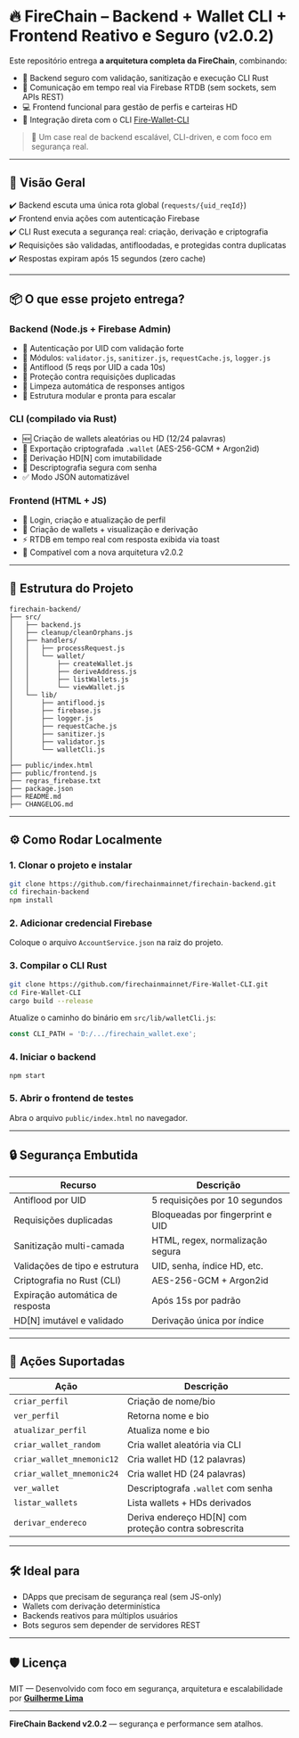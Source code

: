 # 🔥 FireChain – Backend + Wallet CLI + Frontend Reativo e Seguro (v2.0.2)

Este repositório entrega **a arquitetura completa da FireChain**, combinando:

- 🔐 Backend seguro com validação, sanitização e execução CLI Rust
- 🔁 Comunicação em tempo real via Firebase RTDB (sem sockets, sem APIs REST)
- 💻 Frontend funcional para gestão de perfis e carteiras HD
- 🔧 Integração direta com o CLI [Fire-Wallet-CLI](https://github.com/firechainmainnet/Fire-Wallet-CLI)

> 🧱 Um case real de backend escalável, CLI-driven, e com foco em segurança real.

---

## 🚀 Visão Geral

✔️ Backend escuta uma única rota global (`requests/{uid_reqId}`)  
✔️ Frontend envia ações com autenticação Firebase  
✔️ CLI Rust executa a segurança real: criação, derivação e criptografia  
✔️ Requisições são validadas, antifloodadas, e protegidas contra duplicatas  
✔️ Respostas expiram após 15 segundos (zero cache)

---

## 📦 O que esse projeto entrega?

### Backend (Node.js + Firebase Admin)

- 🔐 Autenticação por UID com validação forte
- 🧠 Módulos: `validator.js`, `sanitizer.js`, `requestCache.js`, `logger.js`
- 🚫 Antiflood (5 reqs por UID a cada 10s)
- 🔁 Proteção contra requisições duplicadas
- 🧼 Limpeza automática de responses antigos
- 📁 Estrutura modular e pronta para escalar

### CLI (compilado via Rust)

- 🆕 Criação de wallets aleatórias ou HD (12/24 palavras)
- 🔐 Exportação criptografada `.wallet` (AES-256-GCM + Argon2id)
- 🧠 Derivação HD[N] com imutabilidade
- 🔎 Descriptografia segura com senha
- ✅ Modo JSON automatizável

### Frontend (HTML + JS)

- 🔐 Login, criação e atualização de perfil
- 💼 Criação de wallets + visualização e derivação
- ⚡ RTDB em tempo real com resposta exibida via toast
- 📲 Compatível com a nova arquitetura v2.0.2

---

## 🧱 Estrutura do Projeto

```
firechain-backend/
├── src/
│   ├── backend.js
│   ├── cleanup/cleanOrphans.js
│   ├── handlers/
│   │   ├── processRequest.js
│   │   └── wallet/
│   │       ├── createWallet.js
│   │       ├── deriveAddress.js
│   │       ├── listWallets.js
│   │       └── viewWallet.js
│   └── lib/
│       ├── antiflood.js
│       ├── firebase.js
│       ├── logger.js
│       ├── requestCache.js
│       ├── sanitizer.js
│       ├── validator.js
│       └── walletCli.js
│
├── public/index.html
├── public/frontend.js
├── regras_firebase.txt
├── package.json
├── README.md
├── CHANGELOG.md
```

---

## ⚙️ Como Rodar Localmente

### 1. Clonar o projeto e instalar

```bash
git clone https://github.com/firechainmainnet/firechain-backend.git
cd firechain-backend
npm install
```

### 2. Adicionar credencial Firebase

Coloque o arquivo `AccountService.json` na raiz do projeto.

### 3. Compilar o CLI Rust

```bash
git clone https://github.com/firechainmainnet/Fire-Wallet-CLI.git
cd Fire-Wallet-CLI
cargo build --release
```

Atualize o caminho do binário em `src/lib/walletCli.js`:

```js
const CLI_PATH = 'D:/.../firechain_wallet.exe';
```

### 4. Iniciar o backend

```bash
npm start
```

### 5. Abrir o frontend de testes

Abra o arquivo `public/index.html` no navegador.

---

## 🔒 Segurança Embutida

| Recurso                         | Descrição |
|---------------------------------|-----------|
| Antiflood por UID               | 5 requisições por 10 segundos |
| Requisições duplicadas          | Bloqueadas por fingerprint e UID |
| Sanitização multi-camada        | HTML, regex, normalização segura |
| Validações de tipo e estrutura  | UID, senha, índice HD, etc. |
| Criptografia no Rust (CLI)      | AES-256-GCM + Argon2id |
| Expiração automática de resposta| Após 15s por padrão |
| HD[N] imutável e validado       | Derivação única por índice |

---

## 🔧 Ações Suportadas

| Ação                    | Descrição |
|-------------------------|-----------|
| `criar_perfil`          | Criação de nome/bio |
| `ver_perfil`            | Retorna nome e bio |
| `atualizar_perfil`      | Atualiza nome e bio |
| `criar_wallet_random`   | Cria wallet aleatória via CLI |
| `criar_wallet_mnemonic12`| Cria wallet HD (12 palavras) |
| `criar_wallet_mnemonic24`| Cria wallet HD (24 palavras) |
| `ver_wallet`            | Descriptografa `.wallet` com senha |
| `listar_wallets`        | Lista wallets + HDs derivados |
| `derivar_endereco`      | Deriva endereço HD[N] com proteção contra sobrescrita |

---

## 🛠️ Ideal para

- DApps que precisam de segurança real (sem JS-only)
- Wallets com derivação determinística
- Backends reativos para múltiplos usuários
- Bots seguros sem depender de servidores REST

---

## 🛡️ Licença

MIT — Desenvolvido com foco em segurança, arquitetura e escalabilidade por **[Guilherme Lima](https://www.linkedin.com/in/guilhermelimadev-web3/)**

---

**FireChain Backend v2.0.2** — segurança e performance sem atalhos.